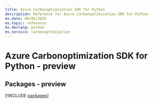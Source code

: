 ```yaml
---
title: Azure Carbonoptimization SDK for Python
description: Reference for Azure Carbonoptimization SDK for Python
ms.date: 09/05/2025
ms.topic: reference
ms.devlang: python
ms.service: carbonoptimization
---
```

# Azure Carbonoptimization SDK for Python - preview
## Packages - preview
[!INCLUDE [packages](carbonoptimization-index.md)]